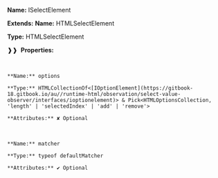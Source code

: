 **Name:** ISelectElement

**Extends:** **Name:** HTMLSelectElement

**Type:** HTMLSelectElement

❱❱&nbsp;&nbsp;**Properties:**

&nbsp;&nbsp;&nbsp;&nbsp;&nbsp;
```
**Name:** options

**Type:** HTMLCollectionOf<[IOptionElement](https://gitbook-18.gitbook.io/au//runtime-html/observation/select-value-observer/interfaces/ioptionelement)> & Pick<HTMLOptionsCollection, 'length' | 'selectedIndex' | 'add' | 'remove'>

**Attributes:** ✘ Optional

```

&nbsp;&nbsp;&nbsp;&nbsp;&nbsp;
```
**Name:** matcher

**Type:** typeof defaultMatcher

**Attributes:** ✔ Optional

```

